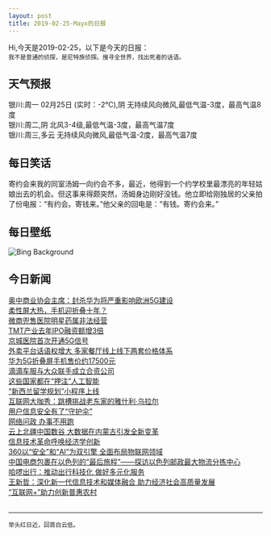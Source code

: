 ```yaml
---
layout: post
title: 2019-02-25-Mayx的日报
---
```


Hi,今天是2019-02-25，以下是今天的日报：<br><small>
我不是普通的侦探，是尼特族侦探。搜寻全世界，找出死者的话语。</small><!--more-->
## 天气预报
银川:周一 02月25日 (实时：-2℃),阴 无持续风向微风,最低气温-3度，最高气温8度<br>银川:周二,阴 北风3-4级,最低气温-3度，最高气温7度<br>银川:周三,多云 无持续风向微风,最低气温-2度，最高气温7度
## 每日笑话
寄约会来我的同室汤姆一向约会不多，最近，他得到一个约学校里最漂亮的年轻姑娘出去的机会。但这事来得颇突然，汤姆身边刚好没钱。他立即给刚独居的父亲拍了份电报：“有约会。寄钱来。”他父亲的回电是：“有钱。寄约会来。”
## 每日壁纸
![Bing Background](https://cn.bing.com/az/hprichbg/rb/OldTownTallinn_EN-US4682886396_1920x1080.jpg "Old Town of Tallinn, Estonia (© Kavalenkava Volha/Alamy)")
## 今日新闻

[奥中商业协会主席：封杀华为将严重影响欧洲5G建设](http://it.people.com.cn/n1/2019/0225/c1009-30899310.html)   
[柔性屏大热，手机迎折叠十年？](http://it.people.com.cn/n1/2019/0225/c1009-30899367.html)   
[微商兜售医院明星药属非法经营](http://it.people.com.cn/n1/2019/0225/c1009-30899359.html)   
[TMT产业去年IPO融资额增3倍](http://it.people.com.cn/n1/2019/0225/c1009-30899366.html)   
[京城医院首次开通5G信号](http://it.people.com.cn/n1/2019/0225/c1009-30899357.html)   
[外卖平台话语权增大 多家餐厅线上线下两套价格体系](http://it.people.com.cn/n1/2019/0225/c1009-30899350.html)   
[华为5G折叠屏手机售价约17500元](http://it.people.com.cn/n1/2019/0225/c1009-30899354.html)   
[滴滴车服与大众联手成立合资公司](http://it.people.com.cn/n1/2019/0225/c1009-30899353.html)   
[这些国家都在“押注”人工智能](http://it.people.com.cn/n1/2019/0225/c1009-30899338.html)   
[“新西兰留学规划”小程序上线](http://it.people.com.cn/n1/2019/0225/c1009-30899318.html)   
[互联网大咖秀：跳槽挑战老东家的雅什利·乌拉尔](http://it.people.com.cn/n1/2019/0225/c1009-30899316.html)   
[用户信息安全有了“守护伞”](http://it.people.com.cn/n1/2019/0225/c1009-30899315.html)   
[网络问政 办事不用跑](http://it.people.com.cn/n1/2019/0225/c1009-30899314.html)   
[云上北疆中国数谷 大数据在内蒙古引发全新变革](http://it.people.com.cn/n1/2019/0225/c1009-30899308.html)   
[信息技术革命呼唤经济学创新](http://it.people.com.cn/n1/2019/0225/c1009-30899297.html)   
[360以“安全”和“AI”为双引擎 全面布局物联网领域](http://it.people.com.cn/n1/2019/0224/c1009-30899097.html)   
[中国电商包裹在以色列的“最后旅程”——探访以色列邮政最大物流分拣中心](http://it.people.com.cn/n1/2019/0224/c1009-30899100.html)   
[哈啰出行：推动出行科技化 做好多元化服务](http://it.people.com.cn/n1/2019/0224/c1009-30899098.html)   
[王新哲：深化新一代信息技术和媒体融合 助力经济社会高质量发展](http://it.people.com.cn/n1/2019/0224/c1009-30899064.html)   
[“互联网+”助力创新普惠农村](http://it.people.com.cn/n1/2019/0224/c1009-30899001.html)   
<br />

***

<small>举头红日近，回首白云低。</small>
